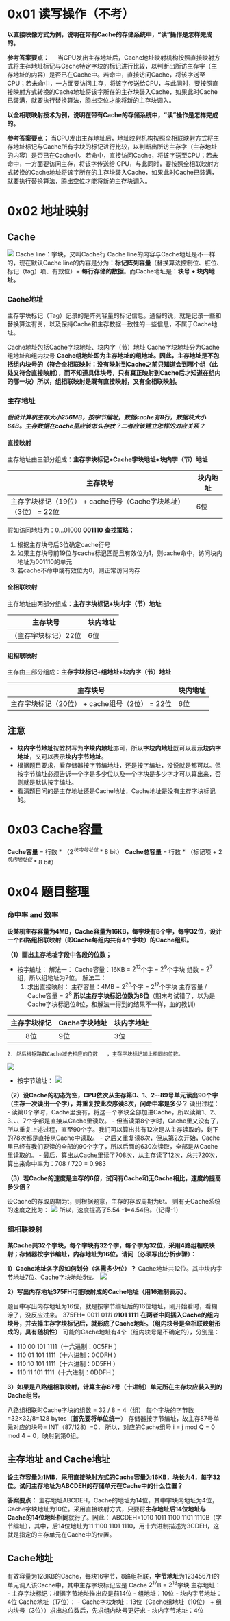 # 0x01 读写操作（不考）

**以直接映像方式为例，说明在带有Cache的存储系统中，“读”操作是怎样完成的。**

**参考答案要点：**
    当CPU发出主存地址后，Cache地址映射机构按照直接映射方式将主存地址标记与Cache特定字块的标记进行比较，以判断出所访主存字（主存地址的内容）是否已在Cache中。若命中，直接访问Cache，将该字送至CPU；若未命中，一方面要访问主存，将该字传送给CPU，与此同时，要按照直接映射方式转换的Cache地址将该字所在的主存块装入Cache，如果此时Cache已装满，就要执行替换算法，腾出空位才能将新的主存块调入。

**以全相联映射技术为例，说明在带有Cache的存储系统中，“读”操作是怎样完成的。**

**参考答案要点：** 
    当CPU发出主存地址后，地址映射机构按照全相联映射方式将主存地址标记与Cache所有字块的标记进行比较，以判断出所访主存字（主存地址的内容）是否已在Cache中。若命中，直接访问Cache，将该字送至CPU；若未命中，一方面要访问主存，将该字传送给 CPU，与此同时，要按照全相联映射方式转换的Cache地址将该字所在的主存块装入Cache，如果此时Cache已装满，就要执行替换算法，腾出空位才能将新的主存块调入。

# 0x02 地址映射

## Cache
![](https://1ees0n.oss-cn-qingdao.aliyuncs.com/Computer-organization/202402131048737.png)
Cache line：字块，又叫Cache行
Cache line的内容与Cache地址是不一样的，现在默认Cache line的内容是分为：**标记阵列容量**（替换算法控制位、脏位、标记（tag）项、有效位）+ **每行存储的数据**。而Cache地址是：**块号 + 块内地址。**

### Cache地址

主存字块标记（Tag）记录的是阵列容量的标记信息。通俗的说，就是记录一些和替换算法有关，以及保持Cache和主存数据一致性的一些信息，不属于Cache地址。

Cache地址包括Cache字块地址、块内字（节）地址
Cache字块地址分为Cache组地址和组内块号
**Cache组地址即为主存地址的组地址。因此，主存地址是不包括组内块号的（符合全相联映射：没有映射到Cache之前只知道会到哪个组（此处又符合直接映射），而不知道具体块号，只有真正映射到Cache后才知道在组内的哪一块）所以，组相联映射是既有直接映射，又有全相联映射。**


### 主存地址

***假设计算机主存大小256MB，按字节编址，数据cache有8行，数据块大小64B。主存数据在cache里应该怎么存放？二者应该建立怎样的对应关系？***
#### 直接映射
主存地址由三部分组成：**主存字块标记+Cache字块地址+块内字（节）地址**

|主存块号|块内地址|
|---|---|
|主存字块标记（19位） + cache行号（Cache字块地址）（3位） = 22位 |6位|
假如访问地址为：0…01000 **001110**
**查找策略：**
1. 根据主存块号后3位确定cache行号
2. 如果主存块号前19位与cache标记匹配且有效位为1，则cache命中，访问块内地址为001110的单元
3. 若cache不命中或有效位为0，则正常访问内存
#### 全相联映射

主存地址由两部分组成：**主存字块标记+块内字（节）地址**

|主存块号|块内地址|
|---|---|
|（主存字块标记）22位 |6位|

#### 组相联映射

主存由三部分组成：**主存字块标记+组地址+块内字（节）地址**

|主存块号|块内地址|
|---|---|
|主存字块标记（20位） + cache组号（2位） = 22位|6位|

## 注意

- **块内字节地址**按教材写为**字块内地址**亦可，所以**字块内地址**既可以表示**块内字地址**，又可以表示**块内字节地址**。
- 根据题目要求，看存储器按字节编地址，还是按字编址，没说就是都可以。但按字节编址必须告诉一个字是多少位以及一个字块是多少字才可以算出来，否则就是默认按字编址。
- 看清题目问的是主存地址还是Cache地址，Cache地址是没有主存字块标记的。

# 0x03 Cache容量

**Cache容量** = 行数 * （$2^{块内地址位}$ * 8 bit）
**Cache总容量** = 行数 * （标记项 + $2^{块内地址位}$ * 8 bit）

# 0x04 题目整理

### 命中率 and 效率

**设某机主存容量为4MB，Cache容量为16KB，每字块有8个字，每字32位，设计一个四路组相联映射（即Cache每组内共有4个字块）的Cache组织。**

**（1）画出主存地址字段中各段的位数；**
- 按字编址：
	解法一：
	Cache容量：16KB = $2^{12}$个字 = $2^9$个字块
	组数 = $2^7$组，所以组地址为7位。
	解法二：
	1. 求出直接映射：
	主存容量：4MB = $2^{20}$个字 = $2^{17}$个字块
	主存容量 / Cache容量 = $2^8$
	**所以主存字块标记位数为8位**（期末考试错了，以为是Cache字块标记位8位，和解法一得到的结果不一样，血的教训）
	
| 主存字块标记 | Cache字块地址 | 块内字地址 |
|:------------:| ------------- | ---------- |
|     8位      | 9位           | 3位        |
	2. 然后根据路数Cache减去相应的位数	，主存字块标记加上相同的位数。

![](https://1ees0n.oss-cn-qingdao.aliyuncs.com/Computer-organization/202402131048715.png)

- 按字节编址：
![](https://1ees0n.oss-cn-qingdao.aliyuncs.com/Computer-organization/202402131048765.png)


**（2）设Cache的初态为空，CPU依次从主存第0、1、2--89号单元读出90个字（主存一次读出一个字），并重复按此次序读8次，问命中率是多少？**
读出过程：
	- 读第0个字时，Cache里没有，将这一个字块全部加进Cache，所以读第1、2、3、、、7个字都是直接从Cache里读取。
	- 但当读第8个字时，Cache里又没有了，所以重复上述过程，直至90个字。我们可以算出共有12次是从主存读取的，剩下的78次都是直接从Cache中读取。
	- 之后又重复读8次，但从第2次开始，Cache里已经有我们要读的全部的90个字了，所以后面的630次读取，全部是从Cache里读取的。
	- 最后，算出从Cache里读了708次，从主存读了12次，总共720次，算出来命中率为：708 / 720 = 0.983

**（3）若Cache的速度是主存的6倍，试问有Cache和无Cache相比，速度约提高多少倍？**

设Cache的存取周期为t，则根据题意，主存的存取周期为6t。
则有无Cache系统的速度之比为：
![](https://1ees0n.oss-cn-qingdao.aliyuncs.com/Computer-organization/202402131048824.png)
所以，速度提高了5.54 **-1**=4.54倍。（记得-1）

### 组相联映射

**某Cache共32个字块，每个字块有32个字，每个字为32位，采用4路组相联映射；存储器按字节编址，内存地址为16位。请问（必须写出分析步骤）：**

**1）Cache地址各字段如何划分（各需多少位）？**
Cache地址共12位。其中块内字节地址7位、Cache字块地址5位。
![](https://1ees0n.oss-cn-qingdao.aliyuncs.com/Computer-organization/202402131125760.png)


**2）写出内存地址375FH可能映射成的Cache地址（用16进制表示）。**

题目中写出内存地址为16位，就是按字节编址后的16位地址，刚开始看时，看糊涂了，没反应过来。
375FH= 0011 01*11 0***101 1111**
**在两者中间插入Cache的组内块号，并去掉主存字块标记后，就形成了Cache地址。（组内块号是全相联映射形成的，具有随机性）**
可能的Cache地址有4个（组内块号是不确定的），分别是：
- 110 00 101 1111（十六进制：0C5FH ）
- 110 01 101 1111（十六进制：0CDFH ）
- 110 10 101 1111（十六进制：0D5FH ）
- 110 11 101 1111（十六进制：0DDFH ）

**3）如果是八路组相联映射，计算主存87号（十进制）单元所在主存块应装入到的Cache组号。**

八路组相联时Cache字块的组数 = 32 / 8 = 4（组）
每个字块的字节数=32×32/8=128 bytes（**首先要将单位统一**）
存储器按字节编址，故主存87号单元对应的块号= INT（87/128）=0，
所以，对应的Cache组号 i = j mod Q = 0 mod 4 = 0，映射到第0组。


## 主存地址 and Cache地址
**设主存容量为1MB，采用直接映射方式的Cache容量为16KB，块长为4，每字32位。试问主存地址为ABCDEH的存储单元在Cache中的什么位置？**

**答案要点：**
主存地址ABCDEH，Cache的地址为14位，其中字块内地址为4位，Cache字块地址为10位。采用直接映射方式，只要将**主存地址后14位地址与Cache的14位地址相同**就行了。因此：
ABCDEH=1010 1011 1100 1101 1110B（字节编址），其中，后14位地址为11 1100 1101 1110，用十六进制描述为3CDEH，这就是指定的主存单元在Cache中的位置。

## Cache地址
有效容量为128KB的Cache，每块16字节，8路组相联，**字节地址**为1234567H的单元调入该Cache中，其中主存字块标记应是
Cache $2^{17}$B  = $2^{13}$字块
主存地址：
	- 主存字块标记：根据字节地址推出应是前14位
	- 组地址：10位
	- 块内字节地址：4位
Cache地址（17位）：
	- Cache字块地址：13位（Cache组地址（10位） + 组内块号（3位））求出总位数后，先求组内块号更好求
	- 块内字节地址：4位

